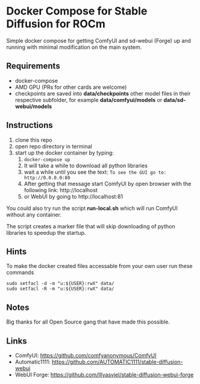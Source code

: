 # Docker Compose for Stable Diffusion for ROCm

Simple docker compose for getting ComfyUI and sd-webui (Forge) up and running with minimal modification on the main system.

## Requirements

* docker-compose
* AMD GPU (PRs for other cards are welcome)
* checkpoints are saved into **data/checkpoints** other model files in their respective subfolder, for example
  **data/comfyui/models** or **data/sd-webui/models**

## Instructions

1. clone this repo
2. open repo directory in terminal
3. start up the docker container by typing:
   1. `docker-compose up`
   2. It will take a while to download all python libraries
   3. wait a while until you see the text:  `To see the GUI go to: http://0.0.0.0:80`
   4. After getting that message start ComfyUI by open browser with the following link: http://localhost
   5. or WebUI by going to http://localhost:81

You could also try run the script **run-local.sh** which will run ComfyUI without any container.

The script creates a marker file that will skip downloading of python libraries to speedup the startup.

## Hints

To make the docker created files accessable from your own user run these commands

```
sudo setfacl -d -m "u:${USER}:rwX" data/
sudo setfacl -R -m "u:${USER}:rwX" data/
```

## Notes

Big thanks for all Open Source gang that have made this possible.

## Links

* ComfyUI: https://github.com/comfyanonymous/ComfyUI
* Automatic1111: https://github.com/AUTOMATIC1111/stable-diffusion-webui
* WebUI Forge: https://github.com/lllyasviel/stable-diffusion-webui-forge

